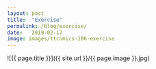 ```yaml
---
layout: post
title:  "Exercise"
permalink: /blog/exercise/
date:   2019-02-17
image: images/ttcomics-106-exercise
---
```

![{{ page.title }}]({{ site.url }}/{{ page.image }}.jpg)
